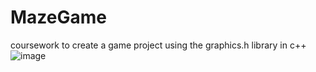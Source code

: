 # MazeGame
 coursework to create a game project using the graphics.h library in c++
![image](https://github.com/thoriqqrn/MazeGame/assets/153405232/d0c87b05-a9b3-4751-86d1-b2153e12e89a)
